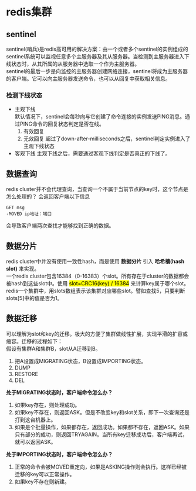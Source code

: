 # redis集群

## sentinel
sentinel(哨兵)是redis高可用的解决方案：由一个或者多个sentinel的实例组成的sentinel系统可以监视任意多个主服务器及其从服务器。当检测到主服务器进入下线状态时，从其所属的从服务器中选取一个作为主服务器。  
sentinel的最后一步是向监控的主服务器创建网络连接，sentinel将成为主服务器的客户端。它可以向主服务器发送命令，也可以从回复中获取相关信息。  

### 检测下线状态
- 主观下线  
	默认情况下，sentinel会每秒向与它创建了命令连接的实例发送PING消息。通过PING命令的回复状态判定是否在线。
	1. 有效回复
	2. 无效回复
	超过了down-after-milliseconds之后，sentinel判定实例进入了主观下线状态
- 客观下线
	主观下线之后，需要通过客观下线判定是否真正的下线了。
	
## 数据查询
redis cluster并不会代理查询，当查询一个不属于当前节点的key时，这个节点是怎么处理的？
会返回客户端以下信息  
```
GET msg  
-MOVED ip地址：端口
```
会导致客户端两次查找才能够找到正确的数据。
	
## 数据分片
redis cluster中并没有使用一致性hash，而是使用 **数据分片** 引入 **哈希槽(hash slot)** 来实现。  
一个redis cluster包含16384（0-16383）个slot。所有存在于cluster的数据都会被hash到这些slot中。使用 <mark>slot=CRC16(key) / 16384</mark> 来计算key属于哪个slot。  
redis一个集群中，用slots数组表示该集群对应哪些slot。譬如查找5，只要判断slots[5]中的值是否为1。

## 数据迁移
可以理解为slot和key的迁移。极大的方便了集群做线性扩展，实现平滑的扩容或缩容。迁移的过程如下：   
假设有集群A和集群B，slot从A迁移到B。  
1. 把A设置成MIGRATING状态，B设置成IMPORTING状态。  
2. DUMP  
3. RESTORE  
4. DEL  


**处于MIGRATING状态时，客户端命令怎么办？**  
1. 如果key存在，则处理成功。  
2. 如果key不存在，则返回ASK。但是不改变key和slot关系，即下一次查询还是打到这台机器上。  
3. 如果是个批量操作，如果都存在，返回成功。如果都不存在，返回ASK。如果只有部分的成功，则返回TRYAGAIN。当所有key迁移成功后，客户端再试，就可以返回ASK。

**处于IMPORTING状态时，客户端命令怎么办？**  
1. 正常的命令会被MOVED重定向，如果是ASKING操作则会执行。这样已经被迁移的key可以正常操作。  
2. 如果key不存在则新建。  


